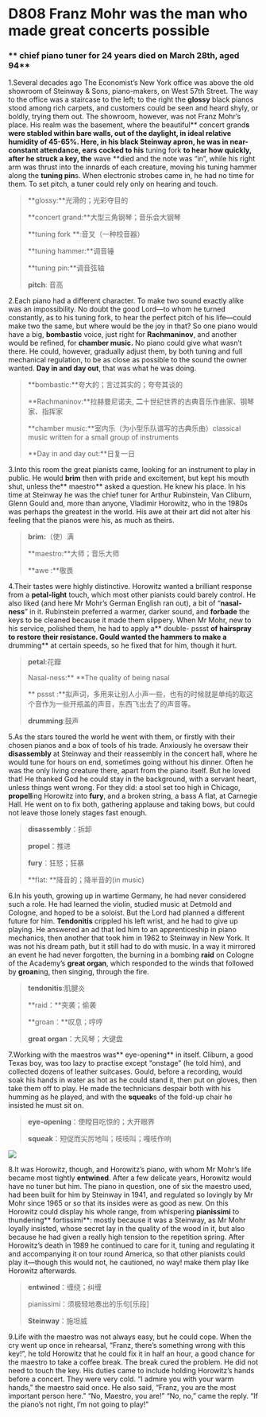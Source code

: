 # D808 Franz Mohr was the man who made great concerts possible

### ** chief piano tuner for 24 years died on March 28th, aged 94**
1.Several decades ago The Economist’s New York office was above the old showroom of Steinway & Sons, piano-makers, on West 57th Street. The way to the office was a staircase to the left; to the right the **glossy** black pianos stood among rich carpets, and customers could be seen and heard shyly, or boldly, trying them out.
The showroom, however, was not Franz Mohr’s place. His realm was the basement, where the beautiful** concert grand**s were stabled within bare walls, out of the daylight, in ideal relative humidity of 45-65%. Here, in his black Steinway apron, he was in near-constant attendance, ears cocked to his** tuning fork **to hear how quickly, after he struck a key, the** wave **died and the note was “in”, while his right arm was thrust into the innards of each creature, moving his tuning hammer along the **tuning pin**s. When electronic strobes came in, he had no time for them. To set pitch, a tuner could rely only on hearing and touch.

> **glossy:**光滑的；光彩夺目的
 > 
> **concert grand:**大型三角钢琴；音乐会大钢琴
 > 
> **tuning fork **:音叉（一种校音器）
 > 
> **tuning hammer:**调音锤
 > 
> **tuning pin:**调音弦轴
 > 
> **pitch**: 音高
 > 

2.Each piano had a different character. To make two sound exactly alike was an impossibility. No doubt the good Lord—to whom he turned constantly, as to his tuning fork, to hear the perfect pitch of his life—could make two the same, but where would be the joy in that? So one piano would have a big, **bombastic** voice, just right for **Rachmaninov**, and another would be refined, for **chamber music.** No piano could give what wasn’t there. He could, however, gradually adjust them, by both tuning and full mechanical regulation, to be as close as possible to the sound the owner wanted. **Day in and day out**, that was what he was doing.

> **bombastic:**夸大的；言过其实的；夸夸其谈的
 > 
> **Rachmaninov:**拉赫曼尼诺夫, **二**十世纪世界的古典音乐作曲家、钢琴家、指挥家
 > 
> **chamber music:**室内乐（为小型乐队谱写的古典乐曲）classical music written for a small group of instruments
 > 
> **Day in and day out:**日复一日
 > 

3.Into this room the great pianists came, looking for an instrument to play in public. He would **brim** then with pride and excitement, but kept his mouth shut, unless the** maestro** asked a question. He knew his place. In his time at Steinway he was the chief tuner for Arthur Rubinstein, Van Cliburn, Glenn Gould and, more than anyone, Vladimir Horowitz, who in the 1980s was perhaps the greatest in the world. His awe at their art did not alter his feeling that the pianos were his, as much as theirs.

> **brim:**（使）满
 > 
> **maestro:**大师；音乐大师
 > 
> **awe :**敬畏
 > 

4.Their tastes were highly distinctive. Horowitz wanted a brilliant response from a **petal-light** touch, which most other pianists could barely control. He also liked (and here Mr Mohr’s German English ran out), a bit of “**nasal-ness**” in it. Rubinstein preferred a warmer, darker sound, and **forbade** the keys to be cleaned because it made them slippery. When Mr Mohr, new to his service, polished them, he had to apply a** double- pssst **of hairspray to restore their resistance. Gould wanted the hammers to make a** drumming** at certain speeds, so he fixed that for him, though it hurt.

> **petal**:花瓣
 > 
> Nasal-ness:** **The quality of being nasal
 > 
> ** pssst :**拟声词，多用来让别人小声一些，也有的时候就是单纯的取这个音作为一些开瓶盖的声音，东西飞出去了的声音等。
 > 
> **drumming**:鼓声
 > 

5.As the stars toured the world he went with them, or firstly with their chosen pianos and a box of tools of his trade. Anxiously he oversaw their **disassembly** at Steinway and their reassembly in the concert hall, where he would tune for hours on end, sometimes going without his dinner. Often he was the only living creature there, apart from the piano itself. But he loved that! He thanked God he could stay in the background, with a servant heart, unless things went wrong. For they did: a stool set too high in Chicago, **propell**ing Horowitz into **fury**, and a broken string, a bass A flat, at Carnegie Hall. He went on to fix both, gathering applause and taking bows, but could not leave those lonely stages fast enough.

> **disassembly**：拆卸
 > 
> **propel**：推进
 > 
> **fury**：狂怒；狂暴
 > 
> **flat: **降音的；降半音的(in music)
 > 

6.In his youth, growing up in wartime Germany, he had never considered such a role. He had learned the violin, studied music at Detmold and Cologne, and hoped to be a soloist. But the Lord had planned a different future for him. **Tendonitis** crippled his left wrist, and he had to give up playing. He answered an ad that led him to an apprenticeship in piano mechanics, then another that took him in 1962 to Steinway in New York. It was not his dream path, but it still had to do with music. In a way it mirrored an event he had never forgotten, the burning in a bombing **raid** on Cologne of the Academy’s **great organ**, which responded to the winds that followed by **groan**ing, then singing, through the fire.

> **tendonitis**:肌腱炎
 > 
> **raid：**突袭；偷袭
 > 
> **groan：**叹息；哼哼
 > 
> **great organ**：大风琴；大键盘
 > 

7.Working with the maestros was** eye-opening** in itself. Cliburn, a good Texas boy, was too lazy to practise except “onstage” (he told him), and collected dozens of leather suitcases. Gould, before a recording, would soak his hands in water as hot as he could stand it, then put on gloves, then take them off to play. He made the technicians despair both with his humming as he played, and with the **squeak**s of the fold-up chair he insisted he must sit on.

> **eye-opening**：使瞠目吃惊的；大开眼界
 > 
> **squeak**：短促而尖厉地叫；吱吱叫；嘎吱作响
 > 

![](./archive/img/boxcnJaGmNI0HgNnKQnRPgdE3gf.png)

8.It was Horowitz, though, and Horowitz’s piano, with whom Mr Mohr’s life became most tightly **entwined**. After a few delicate years, Horowitz would have no tuner but him. The piano in question, one of six the maestro used, had been built for him by Steinway in 1941, and regulated so lovingly by Mr Mohr since 1965 or so that its insides were as good as new. On this Horowitz could display his whole range, from whispering **pianissimi** to thundering** fortissimi**: mostly because it was a Steinway, as Mr Mohr loyally insisted, whose secret lay in the quality of the wood in it, but also because he had given a really high tension to the repetition spring. After Horowitz’s death in 1989 he continued to care for it, tuning and regulating it and accompanying it on tour round America, so that other pianists could play it—though this would not, he cautioned, no way! make them play like Horowitz afterwards.

> **entwined**：缠绕；纠缠
 > 
> pianissimi：须极轻地奏出的乐句[乐段]
 > 
> **Steinway**：施坦威
 > 

9.Life with the maestro was not always easy, but he could cope. When the cry went up once in rehearsal, “Franz, there’s something wrong with this key!”, he told Horowitz that he could fix it in half an hour, a good chance for the maestro to take a coffee break. The break cured the problem. He did not need to touch the key.
His duties came to include holding Horowitz’s hands before a concert. They were very cold. “I admire you with your warm hands,” the maestro said once. He also said, “Franz, you are the most important person here.” “No, Maestro, you are!” “No, no,” came the reply. “If the piano’s not right, I’m not going to play!”

